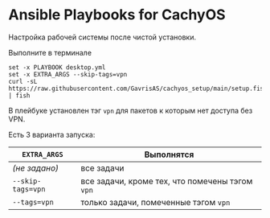 # Ansible Playbooks for CachyOS
Настройка рабочей системы после чистой установки.

Выполните в терминале

   ```
   set -x PLAYBOOK desktop.yml
   set -x EXTRA_ARGS --skip-tags=vpn
   curl -sL https://raw.githubusercontent.com/GavrisAS/cachyos_setup/main/setup.fish | fish
   ```

В плейбуке установлен тэг `vpn` для пакетов к которым нет доступа без VPN.

Есть 3 варианта запуска:

| `EXTRA_ARGS`               | Выполнятся                                                 |
|----------------------------|------------------------------------------------------------|
| *(не задано)*              | все задачи                                                 |
| `--skip-tags=vpn`          | все задачи, кроме тех, что помечены тэгом `vpn`            |
| `--tags=vpn`               | только задачи, помеченные тэгом `vpn`                      |

